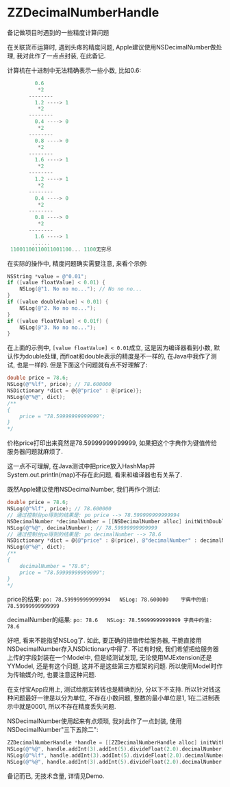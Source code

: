 # ZZDecimalNumberHandle
备记做项目时遇到的一些精度计算问题

在关联货币运算时, 遇到头疼的精度问题, Apple建议使用NSDecimalNumber做处理, 我对此作了一点点封装, 在此备记.

计算机在十进制中无法精确表示一些小数, 比如0.6:

```objective-c
         0.6
          *2
       --------
         1.2 ----> 1
          *2
       --------
         0.4 ----> 0
          *2
       --------
         0.8 ----> 0
          *2
       --------
         1.6 ----> 1
          *2
       --------
         1.2 ----> 1
          *2
       --------
         0.4 ----> 0
          *2
       --------
         0.8 ----> 0
          *2
       --------
         1.6 ----> 1
        ......
 11001100110011001100... 1100无穷尽
```

在实际的操作中, 精度问题确实需要注意, 来看个示例:

```objective-c
NSString *value = @"0.01";
if ([value floatValue] < 0.01) {
    NSLog(@"1. No no no..."); // No no no...
}
if ([value doubleValue] < 0.01) {
    NSLog(@"2. No no no...");
}
if ([value floatValue] < 0.01f) {
    NSLog(@"3. No no no...");
}
```

在上面的示例中, `[value floatValue] < 0.01`成立, 这是因为编译器看到小数, 默认作为double处理, 而float和double表示的精度是不一样的, 在Java中我作了测试, 也是一样的. 但是下面这个问题就有点不好理解了:

```objective-c
double price = 78.6;
NSLog(@"%lf", price); // 78.600000
NSDictionary *dict = @{@"price" : @(price)};
NSLog(@"%@", dict);
/**
{
    price = "78.59999999999999";
}
*/
```

价格price打印出来竟然是78.59999999999999, 如果把这个字典作为键值传给服务器问题就麻烦了.

这一点不可理解, 在Java测试中把price放入HashMap并System.out.println(map)不存在此问题, 看来和编译器也有关系了. 



 既然Apple建议使用NSDecimalNumber, 我们再作个测试:

```objective-c
double price = 78.6;
NSLog(@"%lf", price); // 78.600000
// 通过控制台po得到的结果是: po price --> 78.599999999999994
NSDecimalNumber *decimalNumber = [[NSDecimalNumber alloc] initWithDouble:price];
NSLog(@"%@", decimalNumber); // 78.59999999999999
// 通过控制台po得到的结果是: po decimalNumber --> 78.6
NSDictionary *dict = @{@"price" : @(price), @"decimalNumber" : decimalNumber};
NSLog(@"%@", dict);
/**
{
    decimalNumber = "78.6";
    price = "78.59999999999999";
}
*/
```

price的结果: `po: 78.599999999999994   NSLog: 78.600000    字典中的值: 78.59999999999999`

decimalNumber的结果: `po: 78.6   NSLog: 78.59999999999999 字典中的值: 78.6`

好吧, 看来不能指望NSLog了. 如此, 要正确的把值传给服务器, 干脆直接用NSDecimalNumber存入NSDictionary中得了.  不过有时候, 我们希望把给服务器上传的字段封装在一个Model中, 但是经测试发现, 无论使用MJExtension还是YYModel, 还是有这个问题, 这并不是这些第三方框架的问题. 所以使用Model时作为传输媒介时, 也要注意这种问题. 

在支付宝App应用上, 测试给朋友转钱也是精确到分, 分以下不支持. 所以针对钱这种问题最好一律是以分为单位, 不存在小数问题, 整数的最小单位是1, 1在二进制表示中就是0001, 所以不存在精度丢失问题. 

NSDecimalNumber使用起来有点烦琐, 我对此作了一点封装, 使用NSDecimalNumber"三下五除二":

```objective-c
ZZDecimalNumberHandle *handle = [[ZZDecimalNumberHandle alloc] initWithInt:3];
NSLog(@"%@", handle.addInt(3).addInt(5).divideFloat(2.0).decimalNumber);
NSLog(@"%lf", handle.addInt(3).addInt(5).divideFloat(2.0).decimalNumber.doubleValue);
NSLog(@"%@", handle.addInt(3).addInt(5).divideFloat(2.0).decimalNumber.stringValue);
```

备记而已, 无技术含量, 详情见Demo.






